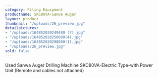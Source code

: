 ```yaml
---
category: Piling Equipment
productname: SKC80VA-Sanwa Auger
layout: product
thumbnail: "/uploads/26_preview.jpg"
detailpictures:
- "/uploads/164852020249480 (7).jpg"
- "/uploads/164852020256080(4).jpg"
- "/uploads/164852020298080(1).jpg"
- "/uploads/26_preview.jpg"
sold: false
---
```


Used Sanwa Auger Drilling Machine
SKC80VA-Electric Type-with Power Unit 
(Remote and cables not attached)


